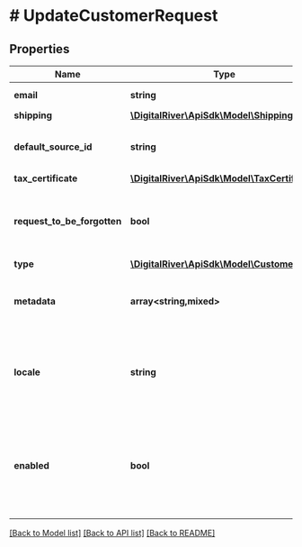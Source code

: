 # # UpdateCustomerRequest

## Properties

Name | Type | Description | Notes
------------ | ------------- | ------------- | -------------
**email** | **string** | The customer email address. | [optional]
**shipping** | [**\DigitalRiver\ApiSdk\Model\Shipping**](Shipping.md) |  | [optional]
**default_source_id** | **string** | The identifier of the default source attached to this customer. | [optional]
**tax_certificate** | [**\DigitalRiver\ApiSdk\Model\TaxCertificate**](TaxCertificate.md) |  | [optional]
**request_to_be_forgotten** | **bool** | If &lt;code&gt;true&lt;/code&gt;, indicates this customer has submitted a request to be forgotten. | [optional]
**type** | [**\DigitalRiver\ApiSdk\Model\CustomerType**](CustomerType.md) |  | [optional]
**metadata** | **array<string,mixed>** | Key-value pairs used to store additional data. Value can be string, boolean or integer types. | [optional]
**locale** | **string** | A locale designator that combines the two-letter ISO 639-1 language code with the ISO 3166-1 alpha-2 country code. | [optional]
**enabled** | **bool** | Usually used to disable the customer. The default is &lt;code&gt;true&lt;/code&gt;. If &lt;code&gt;false&lt;/code&gt;, attempts to create orders for the customer will fail. | [optional]

[[Back to Model list]](../../README.md#models) [[Back to API list]](../../README.md#endpoints) [[Back to README]](../../README.md)
